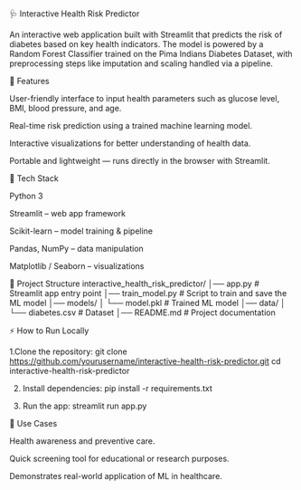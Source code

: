 🩺 Interactive Health Risk Predictor

An interactive web application built with Streamlit that predicts the risk of diabetes based on key health indicators. The model is powered by a Random Forest Classifier trained on the Pima Indians Diabetes Dataset, with preprocessing steps like imputation and scaling handled via a pipeline.

🚀 Features

User-friendly interface to input health parameters such as glucose level, BMI, blood pressure, and age.

Real-time risk prediction using a trained machine learning model.

Interactive visualizations for better understanding of health data.

Portable and lightweight — runs directly in the browser with Streamlit.

🧠 Tech Stack

Python 3

Streamlit – web app framework

Scikit-learn – model training & pipeline

Pandas, NumPy – data manipulation

Matplotlib / Seaborn – visualizations

📂 Project Structure
interactive_health_risk_predictor/
│── app.py                  # Streamlit app entry point
│── train_model.py           # Script to train and save the ML model
│── models/
│     └── model.pkl          # Trained ML model
│── data/
│     └── diabetes.csv       # Dataset
│── README.md                # Project documentation


⚡ How to Run Locally

1.Clone the repository: 
    git clone https://github.com/yourusername/interactive-health-risk-predictor.git
    cd interactive-health-risk-predictor

2. Install dependencies:
   pip install -r requirements.txt

3. Run the app:
   streamlit run app.py

🎯 Use Cases

Health awareness and preventive care.

Quick screening tool for educational or research purposes.

Demonstrates real-world application of ML in healthcare.
